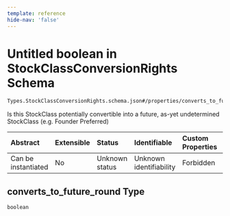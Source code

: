 ```yaml
---
template: reference
hide-nav: 'false'
---
```


# Untitled boolean in StockClassConversionRights Schema

```txt
Types.StockClassConversionRights.schema.json#/properties/converts_to_future_round
```

Is this StockClass potentially convertible into a future, as-yet undetermined StockClass (e.g. Founder Preferred)

| Abstract            | Extensible | Status         | Identifiable            | Custom Properties | Additional Properties | Access Restrictions | Defined In                                                                                                        |
| :------------------ | :--------- | :------------- | :---------------------- | :---------------- | :-------------------- | :------------------ | :---------------------------------------------------------------------------------------------------------------- |
| Can be instantiated | No         | Unknown status | Unknown identifiability | Forbidden         | Allowed               | none                | [StockClassConversionRights.schema.json*](../types/StockClassConversionRights.schema.json "open original schema") |

## converts_to_future_round Type

`boolean`
